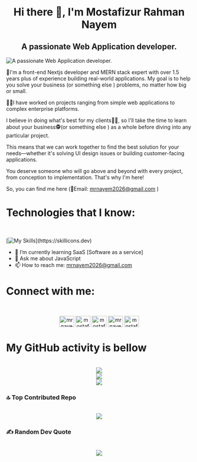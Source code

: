 <h1 align="center">Hi there 👋, I'm Mostafizur Rahman Nayem</h1>
<h2 align="center">A passionate Web Application developer.</h2>

![A passionate Web Application developer.]([https://media.licdn.com/dms/image/D5616AQH19ZI_-yqjxg/profile-displaybackgroundimage-shrink_350_1400/0/1698209006260?e=1703721600&v=beta&t=5tAfU9DpyTcaimnk1lOg_sq-kD7w6muxVeaPtcyNeeo](https://twitter.com/mrnayem4403/header_photo))


🤵I'm a front-end Nextjs developer and MERN stack expert
with over 1.5 years plus of experience building real-world applications. 
My goal is to help you solve your business (or something else ) problems,
no matter how big or small.

👨‍🏭I have worked on projects ranging from simple web applications to complex enterprise platforms.

I believe in doing what's best for my clients👨‍💼,
so I'll take the time to learn about your business🕵️(or something else )
as a whole before diving into any particular project.

This means that we can work together to find the best solution
for your needs—whether it's solving UI design issues 
or building customer-facing applications.

You deserve someone who will go above and beyond with every project,
from conception to implementation. That's why I'm here!

So, you can find me here (📧Email: mrnayem2026@gmail.com )

<h1 align="left">Technologies that I know:</h1>
<br />

[![My Skills](https://skillicons.dev/icons?i=js,ts,c,cpp,py,nodejs,express,mongodb,mysql,firebase,react,nextjs,redux,html,css,sass,bootstrap,tailwind,netlify,git,github,stackoverflow,vscode,vite,xd,figma,ps,pr,)](https://skillicons.dev)


- 🌱 I’m currently learning  SaaS [Software as a service] 
- 💬 Ask me about JavaScript 
- 📫 How to reach me: mrnayem2026@gmail.com  


<h1 align="left">Connect with me:</h1>
<br/>

<p align="center">
<a href="https://twitter.com/mrnayem4403" target="_blank"><img align="center" src="https://raw.githubusercontent.com/rahuldkjain/github-profile-readme-generator/master/src/images/icons/Social/twitter.svg" alt="mrnayem4403" height="30" width="40" /></a>
<a href="https://linkedin.com/in/mostafizur rahman nayem" target="_blank"><img align="center" src="https://raw.githubusercontent.com/rahuldkjain/github-profile-readme-generator/master/src/images/icons/Social/linked-in-alt.svg" alt="mostafizur rahman nayem" height="30" width="40" /></a>
<a href="https://web.facebook.com/mrnayem2026" target="_blank"><img align="center" src="https://raw.githubusercontent.com/rahuldkjain/github-profile-readme-generator/master/src/images/icons/Social/facebook.svg" alt="mostafizur rahman nayem" height="30" width="40" /></a>
<a href="https://instagram.com/mrnayem4403" target="_blank"><img align="center" src="https://raw.githubusercontent.com/rahuldkjain/github-profile-readme-generator/master/src/images/icons/Social/instagram.svg" alt="mrnayem4403" height="30" width="40" /></a>
<a href="https://www.youtube.com/@Handyprogrammer" target="_blank"><img align="center" src="https://raw.githubusercontent.com/rahuldkjain/github-profile-readme-generator/master/src/images/icons/Social/youtube.svg" alt="mostafizur rahman nayem" height="30" width="40" /></a>

# My GitHub activity is bellow
<br/>

<div align="center">
  <img src="https://github-readme-stats.vercel.app/api?username=mrnayem2026&theme=radical&hide_border=false&include_all_commits=false&count_private=false"><br/>
  <img src="https://github-readme-streak-stats.herokuapp.com/?user=mrnayem2026&theme=radical&hide_border=false"><br/>
  <img src="https://github-readme-stats.vercel.app/api/top-langs/?username=mrnayem2026&theme=radical&hide_border=false&include_all_commits=false&count_private=false&layout=compact">
</div>

### 🔝 Top Contributed Repo
<br/>

<div align="center">
  <img src="https://github-contributor-stats.vercel.app/api?username=mrnayem2026&limit=5&theme=algolia&combine_all_yearly_contributions=true">
</div>


### ✍️ Random Dev Quote
<br/>

<div align="center">
  <img src="https://quotes-github-readme.vercel.app/api?type=vertical&theme=radical">
</div>




